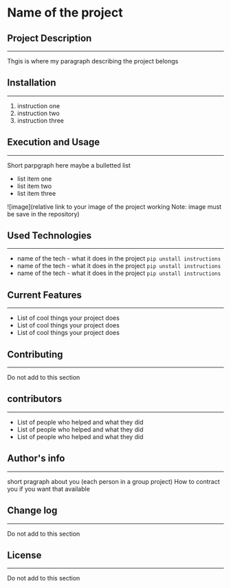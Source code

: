 # Name of the project

## Project Description
---
Thgis is where my paragraph describing the project belongs  

## Installation
---
1. instruction one
2. instruction two
3. instruction three  

## Execution and Usage
---
Short parpgraph here maybe a bulletted list

+ list item one
+ list item two
+ list item three

![image](relative link to your image of the project working Note: image must be save in the repository)  

## Used Technologies
---
+ name of the tech - what it does in the project
`pip unstall instructions`
+ name of the tech - what it does in the project
`pip unstall instructions`
+ name of the tech - what it does in the project
`pip unstall instructions`  

## Current Features
---
+ List of cool things your project does
+ List of cool things your project does
+ List of cool things your project does  

## Contributing
---
Do not add to this section  

## contributors
---
+ List of people who helped and what they did
+ List of people who helped and what they did
+ List of people who helped and what they did  

## Author's info
---
short pragraph about you (each person in a group project)
How to contract you if you want that available  

## Change log
---
Do not add to this section  

## License
---
Do not add to this section
